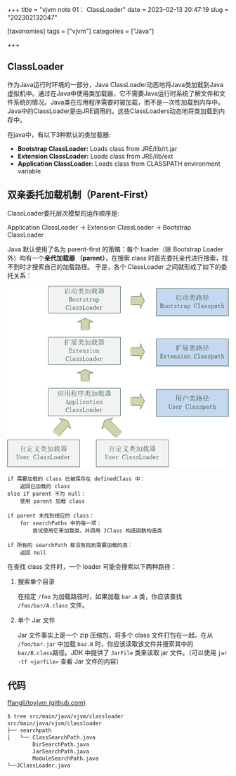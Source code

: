 +++
title = "vjvm note 01： ClassLoader"
date = 2023-02-13 20:47:19
slug = "202302132047"

[taxonomies]
tags = ["vjvm"]
categories =  ["Java"]

+++

<!-- more -->

## ClassLoader

作为Java运行时环境的一部分，Java ClassLoader动态地将Java类加载到Java虚拟机中。通过在Java中使用类加载器，它不需要Java运行时系统了解文件和文件系统的情况。Java类在应用程序需要时被加载，而不是一次性加载到内存中。Java中的ClassLoader是由JRE调用的。这些ClassLoaders动态地将类加载到内存中。

在java中，有以下3种默认的类加载器:

- **Bootstrap ClassLoader:** Loads class from JRE/lib/rt.jar
- **Extension ClassLoader:** Loads class from JRE/lib/ext
- **Application ClassLoader:** Loads class from CLASSPATH environment variable



## 双亲委托加载机制（Parent-First）

ClassLoader委托层次模型的运作顺序是:

Application ClassLoader -> Extension ClassLoader -> Bootstrap ClassLoader

Java 默认使用了名为 parent-first 的策略：每个 loader（除 Bootstrap Loader 外）均有一个**亲代加载器 （parent）**，在搜索 class 时首先委托亲代进行搜索，找不到时才搜索自己的加载路径。 于是，各个 ClassLoader 之间就形成了如下的委托关系：

<img src=".\img\loader-hierarchy.png" style="zoom:80%;" />

```
if 需要加载的 class 已被保存在 definedClass 中：
    返回已加载的 class
else if parent 不为 null：
    使用 parent 加载 class

if parent 未找到相应的 class：
    for searchPaths 中的每一项：
        尝试使用它来加载类，并调用 JClass 构造函数构造类

if 所有的 searchPath 都没有找到需要加载的类：
    返回 null
```

在查找 class 文件时，一个 loader 可能会搜索以下两种路径：

1. 搜索单个目录

   在指定 `/foo` 为加载路径时，如果加载 `bar.A` 类，你应该查找 `/foo/bar/A.class` 文件。

2. 单个 Jar 文件

   Jar 文件事实上是一个 zip 压缩包，将多个 class 文件打包在一起。在从 `/foo/bar.jar` 中加载 `baz.B` 时，你应该读取该文件并搜索其中的 `baz/B.class`路径。JDK 中提供了 `JarFile` 类来读取 jar 文件。（可以使用 `jar -tf <jarfile>` 查看 Jar 文件的内容）



## 代码

[ffangli/toyjvm (github.com)](https://github.com/ffangli/toyjvm)

```
$ tree src/main/java/vjvm/classloader
src/main/java/vjvm/classloader
├── searchpath
│   └── ClassSearchPath.java
        DirSearchPath.java
        JarSearchPath.java
        ModuleSearchPath.java
└──JClassLoader.java
```

